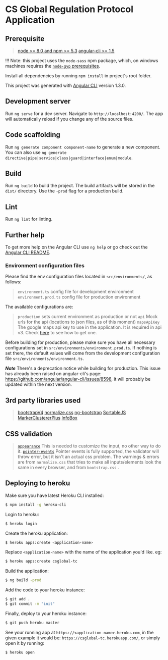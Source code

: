 # CS Global Regulation Protocol Application

## Prerequisite
> [node >= 8.0 and npm >= 5.3](https://nodejs.org/en/download/)
> [angular-cli >= 1.5](https://github.com/angular/angular-cli#installation)

!!! Note: this project uses the `node-sass` npm package, which, on windows machines requires the [`node-gyp` prerequisites](https://github.com/nodejs/node-gyp#on-windows).

Install all dependencies by running `npm install` in project's root folder.

This project was generated with [Angular CLI](https://github.com/angular/angular-cli) version 1.3.0.

## Development server
Run `ng serve` for a dev server. Navigate to `http://localhost:4200/`. The app will automatically reload if you change any of the source files.

## Code scaffolding
Run `ng generate component component-name` to generate a new component. You can also use `ng generate directive|pipe|service|class|guard|interface|enum|module`.

## Build
Run `ng build` to build the project. The build artifacts will be stored in the `dist/` directory. Use the `-prod` flag for a production build.

## Lint
Run `ng lint` for linting.

## Further help
To get more help on the Angular CLI use `ng help` or go check out the [Angular CLI README](https://github.com/angular/angular-cli/blob/master/README.md).

### Environment configuration files
Please find the env configuration files located in `src/environments/`, as follows:
> `environment.ts` config file for development environment
> `environment.prod.ts` config file for production environment

The available configurations are:
> `production` sets current environment as production or not
> `api` Mock urls for the api (locations to json files, as of this moment)
> `mapsApiKey` The google maps api key to use in the application. It is required in api v3. Check [here](https://developers.google.com/maps/documentation/javascript/get-api-key) to see how to get one.

Before building for production, please make sure you have all necessary configurations set in `src/environments/environment.prod.ts`.
If nothing is set there, the default values will come from the development configuration file `src/environments/environment.ts`.

***Note*** There's a deprecation notice while building for production. This issue has already been raised on angular-cli's page: https://github.com/angular/angular-cli/issues/8598, it will probably be updated within the next version. 

## 3rd party libraries used
> [bootstrapV4](http://getbootstrap.com/)
> [normalize.css](https://necolas.github.io/normalize.css/)
> [ng-bootstrap](https://ng-bootstrap.github.io/)
> [SortableJS](https://github.com/rubaxa/Sortable)
> [MarkerClustererPlus](https://github.com/googlemaps/v3-utility-library/tree/master/markerclustererplus)
> [InfoBox](https://github.com/googlemaps/v3-utility-library/tree/master/infobox)

## CSS validation
> [`appearance`](http://caniuse.com/#search=appearance) This is needed to customize the input, no other way to do it.
> [`pointer-events`](http://caniuse.com/#search=pointer-events) Pointer events is fully supported, the validator will throw error, but it isn't an actual css problem.
> The warnings & errors are from `normalize.css` that tries to make all inputs/elements look the same in every browser, and from `bootstrap.css` .

## Deploying to heroku
Make sure you have latest Heroku CLI installed:
``` sh
$ npm install -g heroku-cli
```

Login to heroku:
``` sh
$ heroku login
```

Create the heroku application:
``` sh
$ heroku apps:create <application-name>
```
Replace `<application-name>` with the name of the application you'd like. eg:
``` sh
$ heroku apps:create csglobal-tc
```

Build the application:
``` sh
$ ng build -prod
```

Add the code to your heroku instance:
``` sh
$ git add .
$ git commit -m "init"
```

Finally, deploy to your heroku instance:
``` sh
$ git push heroku master
```

See your running app at `https://<application-name>.heroku.com`, in the given example it would be: `https://csglobal-tc.herokuapp.com/`, or simply open it by running:
``` sh
$ heroku open
```
